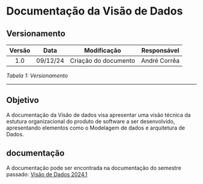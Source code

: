 # Documentação da Visão de Dados

## Versionamento

| **Versão** | **Data** | **Modificação** | **Responsável** |
| :-: | :-: | :-: | :-: |
| 1.0 | 09/12/24 | Criação do documento | André Corrêa |

*Tabela 1: Versionamento*

---

## Objetivo

A documentação da Visão de dados visa apresentar uma visão técnica da estutura organizacional do produto de software a ser desenvolvido, apresentando elementos como o Modelagem de dados e arquitetura de Dados. 

## documentação

A documentação pode ser encontrada na documentação do semestre passado: [Visão de Dados 2024.1](https://fga-eps-mds.github.io/2024.1-CALCULUS-DOC/organizacoes/visao-de-dados/)